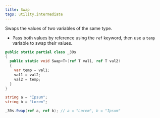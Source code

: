 ```yaml
---
title: Swap
tags: utility,intermediate
---
```


Swaps the values of two variables of the same type.

- Pass both values by reference using the `ref` keyword, then use a `temp` variable to swap their values.

```csharp
public static partial class _30s 
{
  public static void Swap<T>(ref T val1, ref T val2) 
  {
    var temp = val1;
    val1 = val2;
    val2 = temp;
  }
}
```

```csharp
string a = "Ipsum";
string b = "Lorem";

_30s.Swap(ref a, ref b); // a = "Lorem", b = "Ipsum"
```
